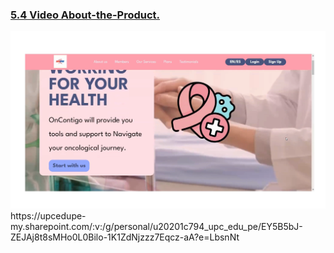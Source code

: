 
<il><h3><a href="./content/chapter-5/chapter-5.md">5.4 Video About-the-Product.
</a></h3>


<img src="../images/about-the-product/video.png"/> 
https://upcedupe-my.sharepoint.com/:v:/g/personal/u20201c794_upc_edu_pe/EY5B5bJ-ZEJAj8t8sMHo0L0Bilo-1K1ZdNjzzz7Eqcz-aA?e=LbsnNt


</il>